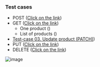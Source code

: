 <h3>Test cases</h3>

- POST (<a href="https://docs.google.com/spreadsheets/d/1qAghAXd42VRjDDjb_343w_MshrW0Zl_y/edit?usp=drive_link">Click on the link</a>)  
- GET (<a href="https://docs.google.com/spreadsheets/d/1qAghAXd42VRjDDjb_343w_MshrW0Zl_y/edit?usp=drive_link">Click on the link</a>)
  - One product ()
  - List of products ()
- <a href="https://docs.google.com/spreadsheets/d/13WwYe2QbqGBHIlWGtsf2_ZAL1Rsp06_J/edit#gid=2141974348">Test-case 03. Update product (PATCH)</a>)  
- PUT (<a href="https://docs.google.com/spreadsheets/d/1qAghAXd42VRjDDjb_343w_MshrW0Zl_y/edit?usp=drive_link">Click on the link</a>)
- DELETE (<a href="https://docs.google.com/spreadsheets/d/1qAghAXd42VRjDDjb_343w_MshrW0Zl_y/edit?usp=drive_link">Click on the link</a>)

![image](https://www.dropbox.com/scl/fi/s6hha1rysqcfiika98w4p/.png?rlkey=yx2b6om9nkdy3hg7fkuuq8jmh&dl=0)

